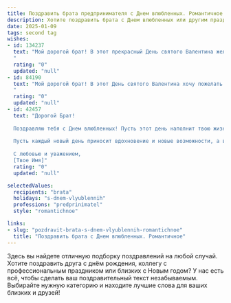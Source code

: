 ```yaml
---
title: Поздравить брата предпринимателя с Днем влюбленных. Романтичное
description: Хотите поздравить брата с Днем влюбленных или другим праздником? Наш ИИ создаст незабываемое поздравление, а вы обязательно выделитесь среди других.  
date: 2025-01-09
tags: second tag
wishes:
- id: 134237
  text: "Мой дорогой брат! В этот прекрасный День святого Валентина желаю тебе океана любви, нежности и счастья! Пусть твоя жизнь, как успешный бизнес-проект, будет наполнена яркими, вдохновляющими моментами, а рядом всегда будет та, которая будет твоей лучшей, самой верной и любящей инвесторшей в счастье!  Пусть ваша любовь будет крепкой и бесконечной, как самые амбициозные планы! С праздником!
  "
  rating: "0"
  updated: "null"
- id: 84190
  text: "Мой дорогой брат! В этот День святого Валентина хочу пожелать тебе океан любви, безбрежное счастье и взаимные чувства, которые согревали бы твое сердце ярче, чем самый жаркий летний день. Пусть твоя предпринимательская жилка приносит не только успех в делах, но и  помогает строить крепкие и нежные отношения, полные романтики и нежности.  Будь счастлив, люби и будь любим!
  "
  rating: "0"
  updated: "null"
- id: 42457
  text: "Дорогой Брат!
  
  Поздравляю тебя с Днем влюбленных! Пусть этот день наполнит твою жизнь яркими эмоциями и искренними чувствами. Как замечательный предприниматель, ты знаешь, что самые ценные вещи в жизни — это любовь и поддержка. Желаю, чтобы твое сердце всегда было полным романтики и тепла, а рядом были любимые люди, готовые разделить с тобой радости и успехи.
  
  Пусть каждый новый день приносит вдохновение и новые возможности, а в отношениях царит гармония и понимание. Не бойся мечтать и стремиться к чему-то большему, ведь истинная любовь способна дарить силы для свершений!
  
  С любовью и уважением,
  [Твое Имя]"
  rating: "0"
  updated: "null"

selectedValues:
  recipients: "brata"
  holidays: "s-dnem-vlyublennih"
  professions: "predprinimatel"
  style: "romantichnoe"

links:
- slug: "pozdravit-brata-s-dnem-vlyublennih-romantichnoe"
  title: "Поздравить брата с Днем влюбленных. Романтичное"
---
```


Здесь вы найдете отличную подборку поздравлений на любой случай.
Хотите поздравить друга с днём рождения, коллегу с профессиональным праздником или близких с Новым годом? У нас есть всё, чтобы сделать ваш поздравительный текст незабываемым. Выбирайте нужную категорию и находите лучшие слова для ваших близких и друзей!
